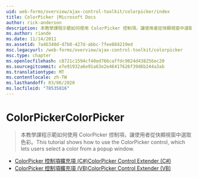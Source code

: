 ```yaml
---
uid: web-forms/overview/ajax-control-toolkit/colorpicker/index
title: ColorPicker |Microsoft Docs
author: rick-anderson
description: 本教學課程示範如何使用 ColorPicker 控制項，讓使用者從快顯視窗中選取色彩。
ms.author: riande
ms.date: 11/14/2011
ms.assetid: 7a46340d-d7b0-427d-abbc-7fee884219ed
msc.legacyurl: /web-forms/overview/ajax-control-toolkit/colorpicker
msc.type: chapter
ms.openlocfilehash: c8721c1594cf40ed766caffdc9024d438256ec20
ms.sourcegitcommit: e7e91932a6e91a63e2e46417626f39d6b244a3ab
ms.translationtype: MT
ms.contentlocale: zh-TW
ms.lasthandoff: 03/06/2020
ms.locfileid: "78535816"
---
```

# <a name="colorpicker"></a><span data-ttu-id="59e92-103">ColorPicker</span><span class="sxs-lookup"><span data-stu-id="59e92-103">ColorPicker</span></span>

> <span data-ttu-id="59e92-104">本教學課程示範如何使用 ColorPicker 控制項，讓使用者從快顯視窗中選取色彩。</span><span class="sxs-lookup"><span data-stu-id="59e92-104">This tutorial shows how to use the ColorPicker control, which lets users select a color from a popup window.</span></span>

- [<span data-ttu-id="59e92-105">ColorPicker 控制項擴充項 (C#)</span><span class="sxs-lookup"><span data-stu-id="59e92-105">ColorPicker Control Extender (C#)</span></span>](using-the-colorpicker-control-extender-cs.md)
- [<span data-ttu-id="59e92-106">ColorPicker 控制項擴充項 (VB)</span><span class="sxs-lookup"><span data-stu-id="59e92-106">ColorPicker Control Extender (VB)</span></span>](using-the-colorpicker-control-extender-vb.md)
